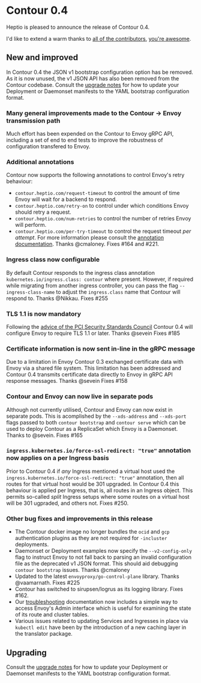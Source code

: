 # Contour 0.4

Heptio is pleased to announce the release of Contour 0.4.

I'd like to extend a warm thanks to [all of the contributors][6], [you're awesome][7].

## New and improved

In Contour 0.4 the JSON v1 bootstrap configuration option has be removed.
As it is now unused, the v1 JSON API has also been removed from the Contour codebase.
Consult the [upgrade notes][0] for how to update your Deployment or Daemonset manifests to the YAML bootstrap configuration format.

### Many general improvements made to the Contour -> Envoy transmission path

Much effort has been expended on the Contour to Envoy gRPC API, including a set of end to end tests to improve the robustness of configuration transfered to Envoy.

### Additional annotations

Contour now supports the following annotations to control Envoy's retry behaviour:
- `contour.heptio.com/request-timeout` to control the amount of time Envoy will wait for a backend to respond.
- `contour.heptio.com/retry-on` to control under which conditions Envoy should retry a request.
- `contour.heptio.com/num-retries` to control the number of retries Envoy will perform.
- `contour.heptio.com/per-try-timeout` to control the request timeout _per attempt_.
For more information please consult the [annotation documentation][4].
Thanks @cmaloney.
Fixes #164 and #221.

### Ingress class now configurable

By default Contour responds to the ingress class annotation `kubernetes.io/ingress.class: contour` where present.
However, if required while migrating from another ingress controller, you can pass the flag `--ingress-class-name` to adjust the `ingress.class` name that Contour will respond to.
Thanks @Nikkau.
Fixes #255

### TLS 1.1 is now mandatory

Following the [advice of the PCI Security Standards Council][5] Contour 0.4 will configure Envoy to require TLS 1.1 or later.
Thanks @sevein
Fixes #185

### Certificate information is now sent in-line in the gRPC message

Due to a limitation in Envoy Contour 0.3 exchanged certificate data with Envoy via a shared file system.
This limitation has been addressed and Contour 0.4 transmits certificate data directly to Envoy in gRPC API response messages. 
Thanks @sevein
Fixes #158

### Contour and Envoy can now live in separate pods

Although not currently utilised, Contour and Envoy can now exist in separate pods.
This is acomplished by the `--xds-address` and `--xds-port` flags passed to both `contour bootstrap` and `contour serve` which can be used to deploy Contour as a ReplicaSet which Envoy is a Daemonset. Thanks to @sevein. Fixes #165

### `ingress.kubernetes.io/force-ssl-redirect: "true"` annotation now applies on a per Ingress basis

Prior to Contour 0.4 if _any_ Ingress mentioned a virtual host used the `ingress.kubernetes.io/force-ssl-redirect: "true"` annotation, then all routes for that virtual host would be 301 upgraded.
In Contour 0.4 this behaviour is applied per Ingress, that is, all routes in an Ingress object.
This permits so-called _split_ Ingress setups where some routes on a virtual host will be 301 ugpraded, and others not. 
Fixes #250.

### Other bug fixes and improvements in this release

- The Contour docker image no longer bundles the `ocid` and `gcp` authentication plugins as they are not required for `-incluster` deployments.
- Daemonset or Deployment examples now specify the `--v2-config-only` flag to instruct Envoy to not fall back to parsing an invalid configuration file as the deprecated v1 JSON format. This should aid debugging `contour bootstrap` issues. Thanks @cmaloney
- Updated to the latest `envoyproxy/go-control-plane` library. Thanks @vaamarnath. Fixes #225
- Contour has switched to sirupsen/logrus as its logging library. Fixes #162.
- Our [troubleshooting][3] documentation now includes a simple way to access Envoy's Admin interface which is useful for examining the state of its route and cluster tables.
- Various issues related to updating Services and Ingresses in place via `kubectl edit` have been by the introduction of a new caching layer in the translator package. 

## Upgrading

Consult the [upgrade notes][0] for how to update your Deployment or Daemonset manifests to the YAML bootstrap configuration format.

[0]: docs/upgrade.md
[1]: https://kubernetes.io/docs/concepts/services-networking/ingress/#tls
[2]: docs/tls.md
[3]: docs/troubleshooting.mdA
[4]: annotations.md
[5]: https://blog.pcisecuritystandards.org/are-you-ready-for-30-june-2018-sayin-goodbye-to-ssl-early-tls
[6]: https://github.com/heptio/contour/graphs/contributors
[7]: https://www.ephemera-inc.com/You-re-Awesome-p/6401.htm
